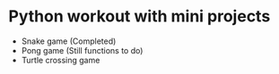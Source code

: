 # Python workout with mini projects
- Snake game (Completed)
- Pong game (Still functions to do)
- Turtle crossing game
